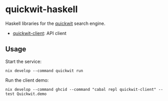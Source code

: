 # quickwit-haskell

Haskell libraries for the [quickwit](https://quickwit.io) search engine.

- [quickwit-client](./quickwit-client): API client

## Usage

Start the service:

```
nix develop --command quickwit run
```

Run the client demo:

```
nix develop --command ghcid --command "cabal repl quickwit-client" --test Quickwit.demo
```
